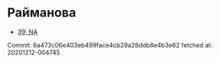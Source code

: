 # Райманова
- [39: NA](39.md)

Commit: 6a473c06e403eb499face4cb29a28ddb8e4b3e62
 fetched at: 20201212-004745
